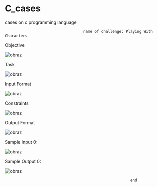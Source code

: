 # C_cases

cases on c programming language



                                       name of challenge: Playing With Characters
                                                            

Objective

![obraz](https://user-images.githubusercontent.com/56294674/141796019-452e1cb9-ef30-4003-a491-206a8883215e.png)


Task

![obraz](https://user-images.githubusercontent.com/56294674/141796060-75bd6a6c-23cd-470e-98ef-a36fc6a16aa3.png)


Input Format

![obraz](https://user-images.githubusercontent.com/56294674/141796092-7b810a6d-4bc8-498e-b885-154c7da986a3.png)


Constraints

![obraz](https://user-images.githubusercontent.com/56294674/141796116-48a15c8c-960f-46c7-845f-b34b410e7b2b.png)


Output Format

![obraz](https://user-images.githubusercontent.com/56294674/141796166-44543f99-02cf-4f79-9c1b-6301bd984672.png)


Sample Input 0:

![obraz](https://user-images.githubusercontent.com/56294674/141795719-bde6bbc7-22db-4138-9346-d5b442ffa244.png)


Sample Output 0:

![obraz](https://user-images.githubusercontent.com/56294674/141795830-3f60c8c3-8fc8-4496-a952-debd7188df9e.png)


                                                            end
